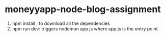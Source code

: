 # moneyyapp-node-blog-assignment

1) npm install : to download all the dependencies
2) npm run dev: triggers nodemon app.js where app.js is the entry point
